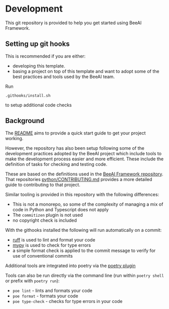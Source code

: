 # Development

This git repository is provided to help you get started using BeeAI Framework.

## Setting up git hooks 

This is recommended if you are either:

* developing this template.
* basing a project on top of this template and want to adopt some of the best practices and tools used by the BeeAI team.

Run 
```
.githooks/install.sh
```
to setup additional code checks


## Background

The [README](README.md) aims to provide a quick start guide to get your project working.

However, the repository has also been setup following some of the development practices adopted by the BeeAI project which
include tools to make the development process easier and more efficient. These include the definition of tasks for
checking and testing code.

These are based on the definitions used in the  [BeeAI Framework repository](https://github.com/beeai-framework/beeai_framework). That repositories [python/CONTRIBUTING.md](https://github.com/i-am-bee/beeai-framework/blob/main/python/CONTRIBUTING.md) provides a more detailed guide to contributing to that project.

Similar tooling is provided in this repository with the following differences:

* This is not a monorepo, so some of the complexity of managing a mix of code in Python and Typescript does not apply
* The `commitizen` plugin is not used
* no copyright check is included


With the githooks installed the following will run automatically on a commit:

* [ruff](https://github.com/astral-sh/ruff) is used to lint and format your code
* [mypy](https://github.com/python/mypy) is used to check for type errors
* a simple format check is applied to the commit message to verify for use of conventional commits

Additional tools are integrated into poetry via the [poetry plugin](https://poethepoet.natn.io/poetry_plugin.html)

Tools can also be run directly via the command line (run within `poetry shell` or prefix with `poetry run`):

* `poe lint` - lints and formats your code
* `poe format` - formats your code
* `poe type-check` - checks for type errors in your code